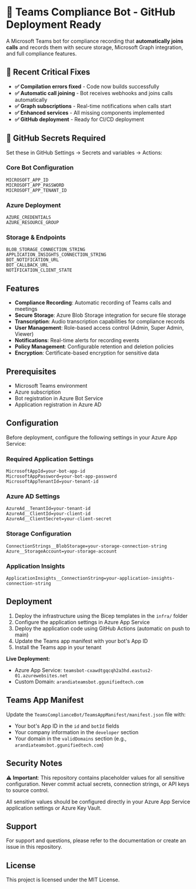 # 🤖 Teams Compliance Bot - GitHub Deployment Ready

A Microsoft Teams bot for compliance recording that **automatically joins calls** and records them with secure storage, Microsoft Graph integration, and full compliance features.

## 🚀 Recent Critical Fixes

- **✅ Compilation errors fixed** - Code now builds successfully
- **✅ Automatic call joining** - Bot receives webhooks and joins calls automatically  
- **✅ Graph subscriptions** - Real-time notifications when calls start
- **✅ Enhanced services** - All missing components implemented
- **✅ GitHub deployment** - Ready for CI/CD deployment

## 🔧 GitHub Secrets Required

Set these in GitHub Settings → Secrets and variables → Actions:

### Core Bot Configuration
```
MICROSOFT_APP_ID
MICROSOFT_APP_PASSWORD  
MICROSOFT_APP_TENANT_ID
```

### Azure Deployment
```
AZURE_CREDENTIALS
AZURE_RESOURCE_GROUP
```

### Storage & Endpoints
```
BLOB_STORAGE_CONNECTION_STRING
APPLICATION_INSIGHTS_CONNECTION_STRING
BOT_NOTIFICATION_URL
BOT_CALLBACK_URL
NOTIFICATION_CLIENT_STATE
```

## Features

- **Compliance Recording**: Automatic recording of Teams calls and meetings
- **Secure Storage**: Azure Blob Storage integration for secure file storage
- **Transcription**: Audio transcription capabilities for compliance records
- **User Management**: Role-based access control (Admin, Super Admin, Viewer)
- **Notifications**: Real-time alerts for recording events
- **Policy Management**: Configurable retention and deletion policies
- **Encryption**: Certificate-based encryption for sensitive data

## Prerequisites

- Microsoft Teams environment
- Azure subscription
- Bot registration in Azure Bot Service
- Application registration in Azure AD

## Configuration

Before deployment, configure the following settings in your Azure App Service:

### Required Application Settings

```
MicrosoftAppId=your-bot-app-id
MicrosoftAppPassword=your-bot-app-password
MicrosoftAppTenantId=your-tenant-id
```

### Azure AD Settings

```
AzureAd__TenantId=your-tenant-id
AzureAd__ClientId=your-client-id
AzureAd__ClientSecret=your-client-secret
```

### Storage Configuration

```
ConnectionStrings__BlobStorage=your-storage-connection-string
Azure__StorageAccount=your-storage-account
```

### Application Insights

```
ApplicationInsights__ConnectionString=your-application-insights-connection-string
```

## Deployment

1. Deploy the infrastructure using the Bicep templates in the `infra/` folder
2. Configure the application settings in Azure App Service  
3. Deploy the application code using GitHub Actions (automatic on push to main)
4. Update the Teams app manifest with your bot's App ID
5. Install the Teams app in your tenant

**Live Deployment:**
- Azure App Service: `teamsbot-cxawdtgqcqh2a3hd.eastus2-01.azurewebsites.net`
- Custom Domain: `arandiateamsbot.ggunifiedtech.com`

## Teams App Manifest

Update the `TeamsComplianceBot/TeamsAppManifest/manifest.json` file with:
- Your bot's App ID in the `id` and `botId` fields
- Your company information in the `developer` section
- Your domain in the `validDomains` section (e.g., `arandiateamsbot.ggunifiedtech.com`)

## Security Notes

⚠️ **Important**: This repository contains placeholder values for all sensitive configuration. Never commit actual secrets, connection strings, or API keys to source control.

All sensitive values should be configured directly in your Azure App Service application settings or Azure Key Vault.

## Support

For support and questions, please refer to the documentation or create an issue in this repository.

## License

This project is licensed under the MIT License.
